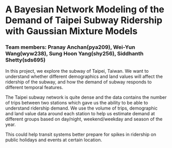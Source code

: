 # A Bayesian Network Modeling of the Demand of Taipei Subway Ridership with Gaussian Mixture Models
### Team members: Pranay Anchan(pya209), Wei-Yun Wang(wyw238), Sung Hoon Yang(shy256), Siddhanth Shetty(sds695)

In this project, we explore the subway of Taipei, Taiwan. We want to understand whether different demographics and land values will affect the ridership of the subway, and how the demand of subway responds to different temporal features. 

The Taipei subway network is quite dense and the data contains the number of trips between two stations which gave us the ability to be able to understand ridership demand. We use the volume of trips, demographic and land value data around each station to help us estimate demand at different groups based on day/night, weekend/weekday and season of the year.

This could help transit systems better prepare for spikes in ridership on public holidays and events at certain location. 
